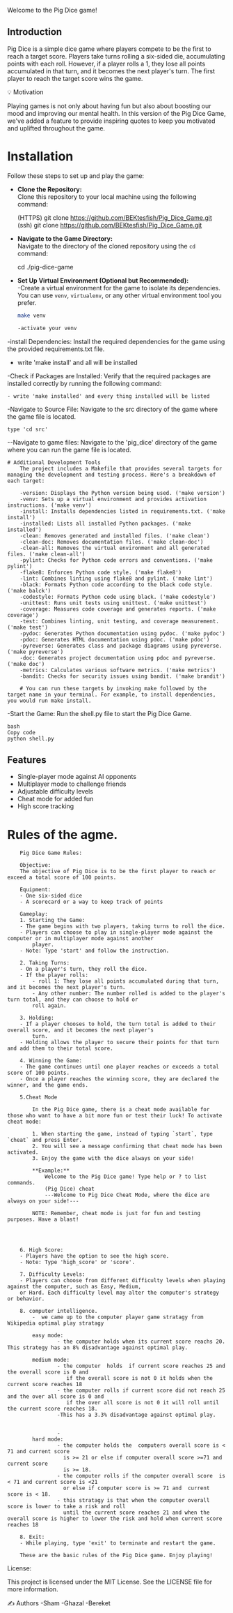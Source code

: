 Welcome to the Pig Dice game!

## Introduction

Pig Dice is a simple dice game where players compete to be the first to reach a target score. Players take turns rolling a six-sided die, accumulating points with each roll. However, if a player rolls a 1, they lose all points accumulated in that turn, and it becomes the next player's turn. The first player to reach the target score wins the game.


💡 Motivation

Playing games is not only about having fun but also about boosting our mood and improving our mental health. In this version of the Pig Dice Game, we've added a feature to provide inspiring quotes to keep you motivated and uplifted throughout the game.




# Installation

Follow these steps to set up and play the game:

- **Clone the Repository:**  
  Clone this repository to your local machine using the following command:


  (HTTPS) git clone https://github.com/BEKtesfish/Pig_Dice_Game.git
  (ssh)   git clone https://github.com/BEKtesfish/Pig_Dice_Game.git


- **Navigate to the Game Directory:**  
  Navigate to the directory of the cloned repository using the `cd` command:

    cd ./pig-dice-game


- **Set Up Virtual Environment (Optional but Recommended):**  
    -Create a virtual environment for the game to isolate its dependencies. You can use `venv`, `virtualenv`, or any other virtual environment tool you prefer.

    ```bash
    make venv

    -activate your venv

-install Dependencies:
   Install the required dependencies for the game using the provided requirements.txt file.

   - write 'make install' and all will be installed


-Check if Packages are Installed:
    Verify that the required packages are installed correctly by running the following command:
    
    - write 'make installed' and every thing installed will be listed


-Navigate to Source File:
    Navigate to the src directory of the game where the game file is located.
    
    type 'cd src'

--Navigate to game files:
    Navigate to the 'pig_dice' directory of the game where you can run the game file is located.


    # Additional Development Tools
        The project includes a Makefile that provides several targets for managing the development and testing process. Here's a breakdown of each target:

        -version: Displays the Python version being used. ('make version')
        -venv: Sets up a virtual environment and provides activation instructions. ('make venv')
        -install: Installs dependencies listed in requirements.txt. ('make install')
        -installed: Lists all installed Python packages. ('make installed')
        -clean: Removes generated and installed files. ('make clean')
        -clean-doc: Removes documentation files. ('make clean-doc')
        -clean-all: Removes the virtual environment and all generated files. ('make clean-all')
        -pylint: Checks for Python code errors and conventions. ('make pylint')
        -flake8: Enforces Python code style. ('make flake8')
        -lint: Combines linting using flake8 and pylint. ('make lint')
        -black: Formats Python code according to the black code style. ('make balck')
        -codestyle: Formats Python code using black. ('make codestyle')
        -unittest: Runs unit tests using unittest. ('make unittest')
        -coverage: Measures code coverage and generates reports. ('make coverage')
        -test: Combines linting, unit testing, and coverage measurement. ('make test')
        -pydoc: Generates Python documentation using pydoc. ('make pydoc')
        -pdoc: Generates HTML documentation using pdoc. ('make pdoc')
        -pyreverse: Generates class and package diagrams using pyreverse. ('make pyreverse')
        -doc: Generates project documentation using pdoc and pyreverse. ('make doc')
        -metrics: Calculates various software metrics. ('make metrics')
        -bandit: Checks for security issues using bandit. ('make brandit')
        
        # You can run these targets by invoking make followed by the target name in your terminal. For example, to install dependencies, you would run make install.


-Start the Game:
    Run the shell.py file to start the Pig Dice Game.

    bash
    Copy code
    python shell.py





## Features

- Single-player mode against AI opponents
- Multiplayer mode to challenge friends
- Adjustable difficulty levels
- Cheat mode for added fun
- High score tracking




# Rules of the agme.

        Pig Dice Game Rules:

        Objective:
        The objective of Pig Dice is to be the first player to reach or exceed a total score of 100 points.

        Equipment:
        - One six-sided dice
        - A scorecard or a way to keep track of points

        Gameplay:
        1. Starting the Game:
        - The game begins with two players, taking turns to roll the dice.
        - Players can choose to play in single-player mode against the computer or in multiplayer mode against another
            player.
        - Note: Type 'start' and follow the instruction.

        2. Taking Turns:
        - On a player's turn, they roll the dice.
        - If the player rolls:
            - roll 1: They lose all points accumulated during that turn, and it becomes the next player's turn.
            - Any other number: The number rolled is added to the player's turn total, and they can choose to hold or 
            roll again.

        3. Holding:
        - If a player chooses to hold, the turn total is added to their overall score, and it becomes the next player's
            turn.
        - Holding allows the player to secure their points for that turn and add them to their total score.

        4. Winning the Game:
        - The game continues until one player reaches or exceeds a total score of 100 points.
        - Once a player reaches the winning score, they are declared the winner, and the game ends.

        5.Cheat Mode

            In the Pig Dice game, there is a cheat mode available for those who want to have a bit more fun or test their luck! To activate cheat mode:

            1. When starting the game, instead of typing `start`, type `cheat` and press Enter.
            2. You will see a message confirming that cheat mode has been activated.
            3. Enjoy the game with the dice always on your side!

            **Example:**
                Welcome to the Pig Dice game! Type help or ? to list commands.
                (Pig Dice) cheat
                ---Welcome to Pig Dice Cheat Mode, where the dice are always on your side!---
                
            NOTE: Remember, cheat mode is just for fun and testing purposes. Have a blast!




        6. High Score:
        - Players have the option to see the high score.
        - Note: Type 'high_score' or 'score'.

        7. Difficulty Levels:
        - Players can choose from different difficulty levels when playing against the computer, such as Easy, Medium, 
        or Hard. Each difficulty level may alter the computer's strategy or behavior.

        8. computer intelligence.
            -  we came up to the computer player game stratagy from Wikipedia optimal play stratagy
            
            easy mode:
                    - the computer holds when its current score reachs 20. This strategy has an 8% disadvantage against optimal play.

            medium mode:
                    - the computer  holds  if current score reaches 25 and the overall score is 0 and 
                       if the overall score is not 0 it holds when the current score reaches 18
                    - the computer rolls if current score did not reach 25 and the over all score is 0 and 
                       if the over all score is not 0 it will roll until the current score reaches 18.
                    -This has a 3.3% disadvantage against optimal play.
                    

                    -
            hard mode:
                    - the computer holds the  computers overall score is < 71 and current score
                      is >= 21 or else if computer overall score >=71 and current score
                      is >= 18.
                    - the computer rolls if the computer overall score  is  < 71 and current score is <21 
                      or else if computer score is >= 71 and  current score is < 18.
                    - this stratagy is that when the computer overall score is lower to take a risk and roll 
                      until the current score reaches 21 and when the overall score is higher to lower the risk and hold when current score reaches 18

        8. Exit:
        - While playing, type 'exit' to terminate and restart the game.

        These are the basic rules of the Pig Dice game. Enjoy playing!


License:

This project is licensed under the MIT License. See the LICENSE file for more information.


✍️ Authors
 -Sham
 -Ghazal
 -Bereket
